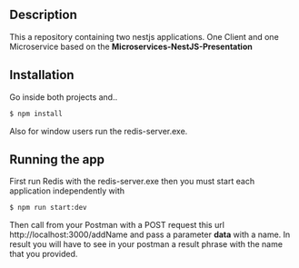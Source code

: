 ## Description

This a repository containing two nestjs applications. One Client and one Microservice based on the <b>Microservices-NestJS-Presentation</b>

## Installation

Go inside both projects and..

```bash
$ npm install
```

Also for window users run the redis-server.exe.

## Running the app

First run Redis with the redis-server.exe then you must start each application independently with

```bash
$ npm run start:dev
```

Then call from your Postman with a POST request this url http://localhost:3000/addName and pass a parameter <b>data</b> with a name.
In result you will have to see in your postman a result phrase with the name that you provided.
